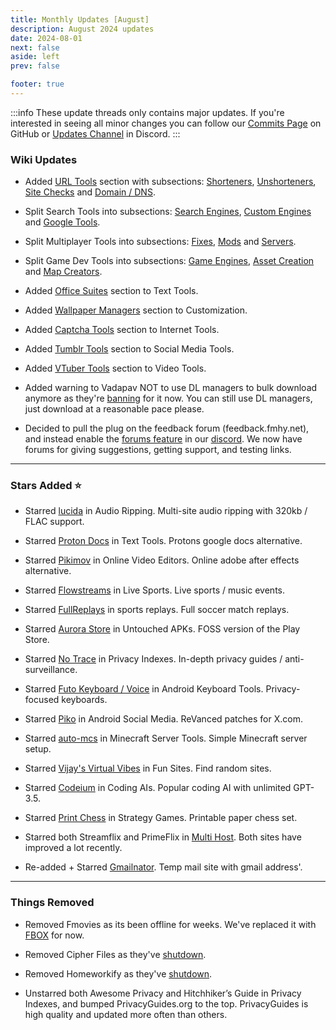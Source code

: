 ```yaml
---
title: Monthly Updates [August]
description: August 2024 updates
date: 2024-08-01
next: false
aside: left
prev: false

footer: true
---
```


<Post authors="nbats"/>

:::info
These update threads only contains major updates. If you're interested
in seeing all minor changes you can follow our
[Commits Page](https://github.com/fmhy/FMHYedit/commits/main) on GitHub or
[Updates Channel](https://redd.it/17f8msf) in Discord.
:::

### Wiki Updates

- Added [URL Tools](https://fmhy.net/internet-tools#url-tools) section with
  subsections: [Shorteners](https://fmhy.net/internet-tools#url-shorteners),
  [Unshorteners](https://fmhy.net/internet-tools#url-unshorteners),
  [Site Checks](https://fmhy.net/internet-tools#down-site-checkers) and
  [Domain / DNS](https://fmhy.net/internet-tools#domain-dns).

- Split Search Tools into subsections:
  [Search Engines](https://fmhy.net/internet-tools#search-engines),
  [Custom Engines](https://fmhy.net/internet-tools#custom-search-engines) and
  [Google Tools](https://fmhy.net/internet-tools#google-search-tools).

- Split Multiplayer Tools into subsections:
  [Fixes](https://fmhy.net/gaming-tools#multiplayer-fixes),
  [Mods](https://fmhy.net/gaming-tools#multiplayer-mods) and
  [Servers](https://fmhy.net/gaming-tools#multiplayer-servers).

- Split Game Dev Tools into subsections:
  [Game Engines](https://fmhy.net/devtools#game-engines),
  [Asset Creation](https://fmhy.net/devtools#asset-creation) and
  [Map Creators](https://fmhy.net/devtools#map-creators-editors).

- Added [Office Suites](https://fmhy.net/text-tools#office-suites) section to
  Text Tools.

- Added [Wallpaper Managers](https://fmhy.net/system-tools#wallpaper-managers)
  section to Customization.

- Added [Captcha Tools](https://fmhy.net/internet-tools#captcha-tools) section
  to Internet Tools.

- Added [Tumblr Tools](https://fmhy.net/social-media-tools#tumblr-tools) section
  to Social Media Tools.

- Added [VTuber Tools](https://fmhy.net/video-tools#vtuber-tools) section to
  Video Tools.

- Added warning to Vadapav NOT to use DL managers to bulk download anymore as
  they're [banning](https://ibb.co/VvrZMXQ) for it now. You can still use DL
  managers, just download at a reasonable pace please.

- Decided to pull the plug on the feedback forum (feedback.fmhy.net), and
  instead enable the
  [forums feature](https://discord.com/blog/forum-channels-space-for-organized-conversation)
  in our [discord](https://discord.gg/5W9QJKuPkD). We now have forums for giving
  suggestions, getting support, and testing links.

---

### Stars Added ⭐

- Starred [lucida](https://fmhy.net/audiopiracyguide#audio-ripping-sites) in
  Audio Ripping. Multi-site audio ripping with 320kb / FLAC support.

- Starred [Proton Docs](https://fmhy.net/text-tools#online-editors) in Text
  Tools. Protons google docs alternative.

- Starred [Pikimov](https://fmhy.net/video-tools#online-editors) in Online Video
  Editors. Online adobe after effects alternative.

- Starred [Flowstreams](https://fmhy.net/videopiracyguide#live-sports) in Live
  Sports. Live sports / music events.

- Starred [FullReplays](https://fmhy.net/videopiracyguide#sports-replays) in
  sports replays. Full soccer match replays.

- Starred [Aurora Store](https://fmhy.net/android-iosguide#untouched-apks) in
  Untouched APKs. FOSS version of the Play Store.

- Starred [No Trace](https://fmhy.net/adblockvpnguide#privacy-indexes) in
  Privacy Indexes. In-depth privacy guides / anti-surveillance.

- Starred
  [Futo Keyboard / Voice](https://fmhy.net/android-iosguide#keyboard-text) in
  Android Keyboard Tools. Privacy-focused keyboards.

- Starred [Piko](https://fmhy.net/android-iosguide#social-media-apps) in Android
  Social Media. ReVanced patches for X.com.

- Starred [auto-mcs](https://fmhy.net/storage#minecraft-server-tools) in
  Minecraft Server Tools. Simple Minecraft server setup.

- Starred [Vijay's Virtual Vibes](https://fmhy.net/miscguide#random) in Fun
  Sites. Find random sites.

- Starred [Codeium](https://fmhy.net/ai#coding-ais) in Coding AIs. Popular
  coding AI with unlimited GPT-3.5.

- Starred [Print Chess](https://fmhy.net/gamingpiracyguide#strategy) in Strategy
  Games. Printable paper chess set.

- Starred both Streamflix and PrimeFlix in
  [Multi Host](https://fmhy.net/videopiracyguide). Both sites have improved a
  lot recently.

- Re-added + Starred [Gmailnator](https://fmhy.net/internet-tools#temp-mail).
  Temp mail site with gmail address'.

---

### Things Removed

- Removed Fmovies as its been offline for weeks. We've replaced it with
  [FBOX](https://fmhy.net/videopiracyguide#multi-server) for now.

- Removed Cipher Files as they've [shutdown](https://ibb.co/gzYX4Gb).

- Removed Homeworkify as they've [shutdown](https://ibb.co/wJp6B3b).

- Unstarred both Awesome Privacy and Hitchhiker’s Guide in Privacy Indexes, and
  bumped PrivacyGuides.org to the top. PrivacyGuides is high quality and updated
  more often than others.
